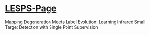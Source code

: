 # [LESPS-Page](https://xinyiying.github.io/LESPS/)
Mapping Degeneration Meets Label Evolution: Learning Infrared Small Target Detection with Single Point Supervision
